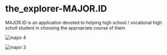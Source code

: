 # the_explorer-MAJOR.ID
MAJOR.ID is an application devoted to helping high school / vocational high scholl student in choosing the appropriate course of them



![major 4](https://user-images.githubusercontent.com/26398403/120753877-09e76e80-c536-11eb-8757-c52f4eb85bdb.png)



![major 3](https://user-images.githubusercontent.com/26398403/120753890-110e7c80-c536-11eb-8dea-cf548626060e.png)




